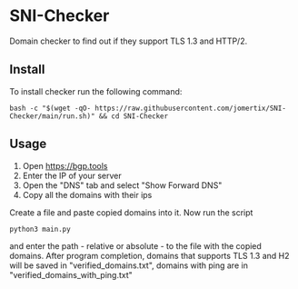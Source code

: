 # SNI-Checker
Domain checker to find out if they support TLS 1.3 and HTTP/2.

## Install
To install checker run the following command:
```
bash -c "$(wget -qO- https://raw.githubusercontent.com/jomertix/SNI-Checker/main/run.sh)" && cd SNI-Checker
```

## Usage 
1. Open https://bgp.tools
2. Enter the IP of your server
3. Open the "DNS" tab and select "Show Forward DNS"
4. Copy all the domains with their ips

Create a file and paste copied domains into it. Now run the script
```
python3 main.py
```
and enter the path - relative or absolute - to the file with the copied domains. After program completion, domains that supports TLS 1.3 and H2 will be saved in "verified_domains.txt", domains with ping are in "verified_domains_with_ping.txt"
